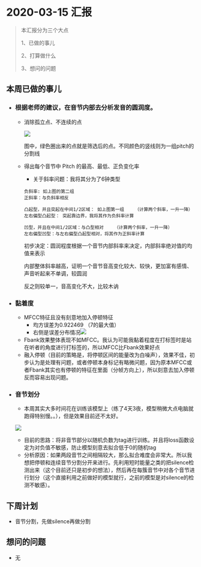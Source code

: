# 2020-03-15 汇报

> 本汇报分为三个大点
>
> 1、已做的事儿
>
> 2、打算做什么
>
> 3、想问的问题

## 本周已做的事儿

* ###  根据老师的建议，在音节内部去分析发音的圆润度。

  * 消除孤立点、不连续的点

    ![](https://s1.ax1x.com/2020/03/15/83KYPf.png)

    图中，绿色圈出来的点就是筛选后的点。不同颜色的竖线则为一组pitch的分割线

  * 得出每个音节中 Pitch 的最高、最低、正负变化率

    * 关于斜率问题：我将其分为了6钟类型

    ```
    负斜率: 如上图的第二组
    正斜率：与负斜率相反
    
    凸起型，并且突起在中间1/2区域： 如上图第一组    （计算两个斜率，一升一降）
    左右偏型凸起型： 突起靠边界，我将其作为负斜率计算
    
    凹型，并且在中间1/2区域：与凸型相对    （计算两个斜率，一升一降）
    左右偏型凹型：与左右偏型凸起型相对，将其作为正斜率计算
    ```

    初步决定：圆润程度根据一个音节内部斜率来决定，内部斜率绝对值的均值来表示

    内部整体斜率越高，证明一个音节音高变化较大、较快，更加富有感情、声音听起来不单调，较圆润

    反之则较单一，音高变化不大，比较木讷

* ### 黏着度

  * MFCC特征且没有刻意地加入停顿特征
    * 均方误差为0.922469 （7的最大值）
    * 右侧是误差分布情况![](https://s1.ax1x.com/2020/03/15/83QTgO.png)
  * Fbank效果整体表现不如MFCC。我认为可能我黏着程度在打标签时是站在听者的角度进行打标签的，所以MFCC比Fbank效果好点
  * 融入停顿（目前的策略是，将停顿区间的能量改为白噪声），效果不佳，初步认为是处理有问题，或者停顿本身标记有略微问题，因为原本MFCC或者Fbank其实也有停顿的特征在里面（分帧方向上），所以刻意去加入停顿反而容易出现问题。

* ### 音节划分

  * 本周其实大多时间花在训练该模型上（练了4天3夜，模型稍微大点电脑就跑得特别慢。。），但是效果目前还不太好。

  ![](https://s1.ax1x.com/2020/03/15/831v1f.png)

  * 目前的思路：将非音节部分以随机负数为tag进行训练。并且将loss函数设定为对负值不敏感，防止模型刻意去拟合低于0的随机tag
  * 分析原因：如果两段音节之间相隔较大，那么拟合难度会非常大。所以我想把停顿和连续音节分割分开来进行。先利用短时能量之类的把silence检测出来（这个目前还只是初步的想法），然后再在每簇音节中对各个音节进行划分（这个直接利用之前做好的模型就行，之前的模型是对silence的检测不敏感）。


## 下周计划

- 音节分割，先做silence再做分割

## 想问的问题

- 无